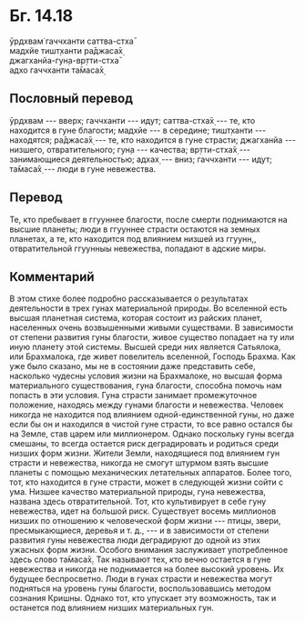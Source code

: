 # Бг. 14.18
ӯрдхвам̇ гаччханти саттва-стха̄<br/>
мадхйе тишт̣ханти ра̄джаса̄х̣<br/>
джагханйа-гун̣а-вр̣тти-стха̄<br/>
адхо гаччханти та̄маса̄х̣
## Пословный перевод

ӯрдхвам --- вверх; гаччханти --- идут; саттва-стха̄х̣ --- те, кто
находится в гуне благости; мадхйе --- в середине; тишт̣ханти ---
находятся; ра̄джаса̄х̣ --- те, кто находится в гуне страсти; джагханйа ---
низшего, отвратительного; гун̣а --- качества; вр̣тти-стха̄х̣ ---
занимающиеся деятельностью; адхах̣ --- вниз; гаччханти --- идут; та̄маса̄х̣
--- люди в гуне невежества.

## Перевод

Те, кто пребывает в ггууннее благости, после смерти поднимаются на
высшие планеты; люди в ггууннее страсти остаются на земных планетах, а
те, кто находится под влиянием низшей из ггуунн,, отвратительной
ггуунныы невежества, попадают в адские миры.

## Комментарий

В этом стихе более подробно рассказывается о результатах деятельности в
трех гунах материальной природы. Во вселенной есть высшая планетная
система, которая состоит из райских планет, населенных очень
возвышенными живыми существами. В зависимости от степени развития гуны
благости, живое существо попадает на ту или иную планету этой системы.
Высшей среди них является Сатьялока, или Брахмалока, где живет
повелитель вселенной, Господь Брахма. Как уже было сказано, мы не в
состоянии даже представить себе, насколько чудесны условия жизни на
Брахмалоке, но высшая форма материального существования, гуна благости,
способна помочь нам попасть в эти условия. Гуна страсти занимает
промежуточное положение, находясь между гунами благости и невежества.
Человек никогда не находится под влиянием одной-единственной гуны, но
даже если бы он и находился в чистой гуне страсти, то все равно остался
бы на Земле, став царем или миллионером. Однако поскольку гуны всегда
смешаны, то всегда остается риск деградировать и родиться среди низших
форм жизни. Жители Земли, находящиеся под влиянием гун страсти и
невежества, никогда не смогут штурмом взять высшие планеты с помощью
механических летательных аппаратов. Более того, тот, кто находится в
гуне страсти, может в следующей жизни сойти с ума. Низшее качество
материальной природы, гуна невежества, названа здесь отвратительной.
Тот, кто культивирует в себе гуну невежества, идет на большой риск.
Существует восемь миллионов низших по отношению к человеческой форм
жизни --- птицы, звери, пресмыкающиеся, деревья и т. д., --- и в
зависимости от степени развития гуны невежества люди деградируют до
одной из этих ужасных форм жизни. Особого внимания заслуживает
употребленное здесь слово та̄маса̄х̣. Так называют тех, кто вечно остается
в гуне невежества и никогда не поднимается на более высокий уровень. Их
будущее беспросветно. Люди в гунах страсти и невежества могут подняться
на уровень гуны благости, воспользовавшись методом сознания Кришны.
Однако тот, кто упускает эту возможность, так и останется под влиянием
низших материальных гун.
